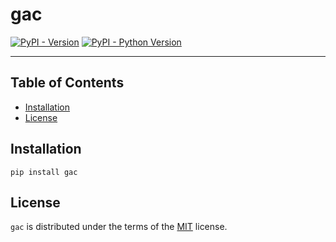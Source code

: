 # gac

[![PyPI - Version](https://img.shields.io/pypi/v/gac.svg)](https://pypi.org/project/gac)
[![PyPI - Python Version](https://img.shields.io/pypi/pyversions/gac.svg)](https://pypi.org/project/gac)

-----

## Table of Contents

- [Installation](#installation)
- [License](#license)

## Installation

```console
pip install gac
```

## License

`gac` is distributed under the terms of the [MIT](https://spdx.org/licenses/MIT.html) license.
